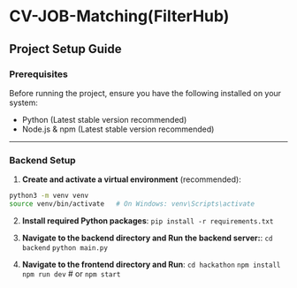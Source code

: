# CV-JOB-Matching(FilterHub)

## Project Setup Guide

### Prerequisites
Before running the project, ensure you have the following installed on your system:
- Python (Latest stable version recommended)
- Node.js & npm (Latest stable version recommended)

---

### Backend Setup

1. **Create and activate a virtual environment** (recommended):

```bash
python3 -m venv venv
source venv/bin/activate   # On Windows: venv\Scripts\activate
```
2. **Install required Python packages**:
``` pip install -r requirements.txt ```
3. **Navigate to the backend directory and Run the backend server:**:
``` cd backend ```
```python main.py ```

5. **Navigate to the frontend directory and Run**:
   ``` cd hackathon ```
   ``` npm install ```
   ``` npm run dev ```
          # or
   ``` npm start ```


